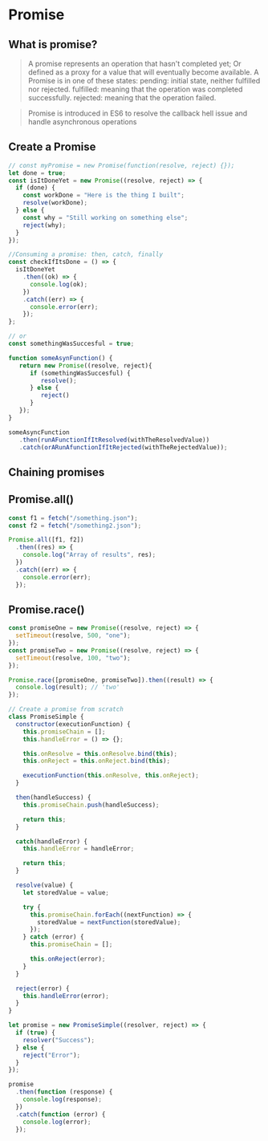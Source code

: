 # Promise

## What is promise?

> A promise represents an operation that hasn't completed yet; Or defined as a proxy for a value that will eventually become available. A Promise is in one of these states: pending: initial state, neither fulfilled nor rejected. fulfilled: meaning that the operation was completed successfully. rejected: meaning that the operation failed.

> Promise is introduced in ES6 to resolve the callback hell issue and handle asynchronous operations

## Create a Promise

```javascript
// const myPromise = new Promise(function(resolve, reject) {});
let done = true;
const isItDoneYet = new Promise((resolve, reject) => {
  if (done) {
    const workDone = "Here is the thing I built";
    resolve(workDone);
  } else {
    const why = "Still working on something else";
    reject(why);
  }
});

//Consuming a promise: then, catch, finally
const checkIfItsDone = () => {
  isItDoneYet
    .then((ok) => {
      console.log(ok);
    })
    .catch((err) => {
      console.error(err);
    });
};

// or
const somethingWasSuccesful = true;

function someAsynFunction() {
   return new Promise((resolve, reject){
      if (somethingWasSuccesful) {
         resolve();
      } else {
         reject()
      }
   });
}

someAsyncFunction
   .then(runAFunctionIfItResolved(withTheResolvedValue))
   .catch(orARunAfunctionIfItRejected(withTheRejectedValue));
```

## Chaining promises

## Promise.all()

```javascript
const f1 = fetch("/something.json");
const f2 = fetch("/something2.json");

Promise.all([f1, f2])
  .then((res) => {
    console.log("Array of results", res);
  })
  .catch((err) => {
    console.error(err);
  });
```

## Promise.race()

```javascript
const promiseOne = new Promise((resolve, reject) => {
  setTimeout(resolve, 500, "one");
});
const promiseTwo = new Promise((resolve, reject) => {
  setTimeout(resolve, 100, "two");
});

Promise.race([promiseOne, promiseTwo]).then((result) => {
  console.log(result); // 'two'
});
```

```javascript
// Create a promise from scratch
class PromiseSimple {
  constructor(executionFunction) {
    this.promiseChain = [];
    this.handleError = () => {};

    this.onResolve = this.onResolve.bind(this);
    this.onReject = this.onReject.bind(this);

    executionFunction(this.onResolve, this.onReject);
  }

  then(handleSuccess) {
    this.promiseChain.push(handleSuccess);

    return this;
  }

  catch(handleError) {
    this.handleError = handleError;

    return this;
  }

  resolve(value) {
    let storedValue = value;

    try {
      this.promiseChain.forEach((nextFunction) => {
        storedValue = nextFunction(storedValue);
      });
    } catch (error) {
      this.promiseChain = [];

      this.onReject(error);
    }
  }

  reject(error) {
    this.handleError(error);
  }
}

let promise = new PromiseSimple((resolver, reject) => {
  if (true) {
    resolver("Success");
  } else {
    reject("Error");
  }
});

promise
  .then(function (response) {
    console.log(response);
  })
  .catch(function (error) {
    console.log(error);
  });
```
